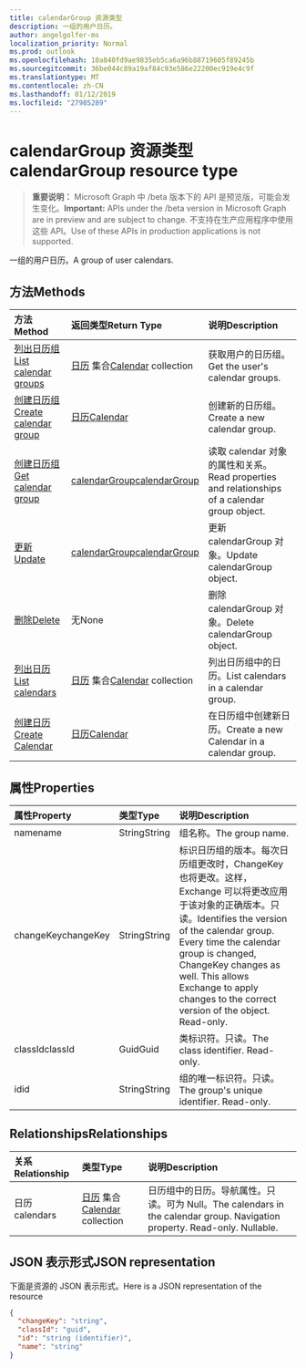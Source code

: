 ```yaml
---
title: calendarGroup 资源类型
description: 一组的用户日历。
author: angelgolfer-ms
localization_priority: Normal
ms.prod: outlook
ms.openlocfilehash: 10a840fd9ae9835eb5ca6a96b88719605f89245b
ms.sourcegitcommit: 36be044c89a19af84c93e586e22200ec919e4c9f
ms.translationtype: MT
ms.contentlocale: zh-CN
ms.lasthandoff: 01/12/2019
ms.locfileid: "27985289"
---
```

# <a name="calendargroup-resource-type"></a><span data-ttu-id="277f4-103">calendarGroup 资源类型</span><span class="sxs-lookup"><span data-stu-id="277f4-103">calendarGroup resource type</span></span>

> <span data-ttu-id="277f4-104">**重要说明：** Microsoft Graph 中 /beta 版本下的 API 是预览版，可能会发生变化。</span><span class="sxs-lookup"><span data-stu-id="277f4-104">**Important:** APIs under the /beta version in Microsoft Graph are in preview and are subject to change.</span></span> <span data-ttu-id="277f4-105">不支持在生产应用程序中使用这些 API。</span><span class="sxs-lookup"><span data-stu-id="277f4-105">Use of these APIs in production applications is not supported.</span></span>

<span data-ttu-id="277f4-106">一组的用户日历。</span><span class="sxs-lookup"><span data-stu-id="277f4-106">A group of user calendars.</span></span>

## <a name="methods"></a><span data-ttu-id="277f4-107">方法</span><span class="sxs-lookup"><span data-stu-id="277f4-107">Methods</span></span>

| <span data-ttu-id="277f4-108">方法</span><span class="sxs-lookup"><span data-stu-id="277f4-108">Method</span></span>                                                      | <span data-ttu-id="277f4-109">返回类型</span><span class="sxs-lookup"><span data-stu-id="277f4-109">Return Type</span></span>                        | <span data-ttu-id="277f4-110">说明</span><span class="sxs-lookup"><span data-stu-id="277f4-110">Description</span></span>                                                   |
| :---------------------------------------------------------- | :--------------------------------- | :------------------------------------------------------------ |
| [<span data-ttu-id="277f4-111">列出日历组</span><span class="sxs-lookup"><span data-stu-id="277f4-111">List calendar groups</span></span>](../api/user-list-calendargroups.md)  | <span data-ttu-id="277f4-112">[日历](calendar.md) 集合</span><span class="sxs-lookup"><span data-stu-id="277f4-112">[Calendar](calendar.md) collection</span></span> | <span data-ttu-id="277f4-113">获取用户的日历组。</span><span class="sxs-lookup"><span data-stu-id="277f4-113">Get the user's calendar groups.</span></span>                               |
| [<span data-ttu-id="277f4-114">创建日历组</span><span class="sxs-lookup"><span data-stu-id="277f4-114">Create calendar group</span></span>](../api/user-post-calendargroups.md) | [<span data-ttu-id="277f4-115">日历</span><span class="sxs-lookup"><span data-stu-id="277f4-115">Calendar</span></span>](calendar.md)            | <span data-ttu-id="277f4-116">创建新的日历组。</span><span class="sxs-lookup"><span data-stu-id="277f4-116">Create a new calendar group.</span></span>                                  |
| [<span data-ttu-id="277f4-117">创建日历组</span><span class="sxs-lookup"><span data-stu-id="277f4-117">Get calendar group</span></span>](../api/calendargroup-get.md)           | [<span data-ttu-id="277f4-118">calendarGroup</span><span class="sxs-lookup"><span data-stu-id="277f4-118">calendarGroup</span></span>](calendargroup.md)  | <span data-ttu-id="277f4-119">读取 calendar 对象的属性和关系。</span><span class="sxs-lookup"><span data-stu-id="277f4-119">Read properties and relationships of a calendar group object.</span></span> |
| [<span data-ttu-id="277f4-120">更新</span><span class="sxs-lookup"><span data-stu-id="277f4-120">Update</span></span>](../api/calendargroup-update.md)                    | [<span data-ttu-id="277f4-121">calendarGroup</span><span class="sxs-lookup"><span data-stu-id="277f4-121">calendarGroup</span></span>](calendargroup.md)  | <span data-ttu-id="277f4-122">更新 calendarGroup 对象。</span><span class="sxs-lookup"><span data-stu-id="277f4-122">Update calendarGroup object.</span></span>                                  |
| [<span data-ttu-id="277f4-123">删除</span><span class="sxs-lookup"><span data-stu-id="277f4-123">Delete</span></span>](../api/calendargroup-delete.md)                    | <span data-ttu-id="277f4-124">无</span><span class="sxs-lookup"><span data-stu-id="277f4-124">None</span></span>                               | <span data-ttu-id="277f4-125">删除 calendarGroup 对象。</span><span class="sxs-lookup"><span data-stu-id="277f4-125">Delete calendarGroup object.</span></span>                                  |
| [<span data-ttu-id="277f4-126">列出日历</span><span class="sxs-lookup"><span data-stu-id="277f4-126">List calendars</span></span>](../api/calendargroup-list-calendars.md)    | <span data-ttu-id="277f4-127">[日历](calendar.md) 集合</span><span class="sxs-lookup"><span data-stu-id="277f4-127">[Calendar](calendar.md) collection</span></span> | <span data-ttu-id="277f4-128">列出日历组中的日历。</span><span class="sxs-lookup"><span data-stu-id="277f4-128">List calendars in a calendar group.</span></span>                           |
| [<span data-ttu-id="277f4-129">创建日历</span><span class="sxs-lookup"><span data-stu-id="277f4-129">Create Calendar</span></span>](../api/calendargroup-post-calendars.md)   | [<span data-ttu-id="277f4-130">日历</span><span class="sxs-lookup"><span data-stu-id="277f4-130">Calendar</span></span>](calendar.md)            | <span data-ttu-id="277f4-131">在日历组中创建新日历。</span><span class="sxs-lookup"><span data-stu-id="277f4-131">Create a new Calendar in a calendar group.</span></span>                    |

## <a name="properties"></a><span data-ttu-id="277f4-132">属性</span><span class="sxs-lookup"><span data-stu-id="277f4-132">Properties</span></span>

| <span data-ttu-id="277f4-133">属性</span><span class="sxs-lookup"><span data-stu-id="277f4-133">Property</span></span>  | <span data-ttu-id="277f4-134">类型</span><span class="sxs-lookup"><span data-stu-id="277f4-134">Type</span></span>   | <span data-ttu-id="277f4-135">说明</span><span class="sxs-lookup"><span data-stu-id="277f4-135">Description</span></span>                                                                                                                                                                                               |
| :-------- | :----- | :-------------------------------------------------------------------------------------------------------------------------------------------------------------------------------------------------------- |
| <span data-ttu-id="277f4-136">name</span><span class="sxs-lookup"><span data-stu-id="277f4-136">name</span></span>      | <span data-ttu-id="277f4-137">String</span><span class="sxs-lookup"><span data-stu-id="277f4-137">String</span></span> | <span data-ttu-id="277f4-138">组名称。</span><span class="sxs-lookup"><span data-stu-id="277f4-138">The group name.</span></span>                                                                                                                                                                                           |
| <span data-ttu-id="277f4-139">changeKey</span><span class="sxs-lookup"><span data-stu-id="277f4-139">changeKey</span></span> | <span data-ttu-id="277f4-140">String</span><span class="sxs-lookup"><span data-stu-id="277f4-140">String</span></span> | <span data-ttu-id="277f4-p102">标识日历组的版本。每次日历组更改时，ChangeKey 也将更改。这样，Exchange 可以将更改应用于该对象的正确版本。只读。</span><span class="sxs-lookup"><span data-stu-id="277f4-p102">Identifies the version of the calendar group. Every time the calendar group is changed, ChangeKey changes as well. This allows Exchange to apply changes to the correct version of the object. Read-only.</span></span> |
| <span data-ttu-id="277f4-145">classId</span><span class="sxs-lookup"><span data-stu-id="277f4-145">classId</span></span>   | <span data-ttu-id="277f4-146">Guid</span><span class="sxs-lookup"><span data-stu-id="277f4-146">Guid</span></span>   | <span data-ttu-id="277f4-p103">类标识符。只读。</span><span class="sxs-lookup"><span data-stu-id="277f4-p103">The class identifier. Read-only.</span></span>                                                                                                                                                                          |
| <span data-ttu-id="277f4-149">id</span><span class="sxs-lookup"><span data-stu-id="277f4-149">id</span></span>        | <span data-ttu-id="277f4-150">String</span><span class="sxs-lookup"><span data-stu-id="277f4-150">String</span></span> | <span data-ttu-id="277f4-p104">组的唯一标识符。只读。</span><span class="sxs-lookup"><span data-stu-id="277f4-p104">The group's unique identifier. Read-only.</span></span>                                                                                                                                                                 |

## <a name="relationships"></a><span data-ttu-id="277f4-153">Relationships</span><span class="sxs-lookup"><span data-stu-id="277f4-153">Relationships</span></span>

| <span data-ttu-id="277f4-154">关系</span><span class="sxs-lookup"><span data-stu-id="277f4-154">Relationship</span></span> | <span data-ttu-id="277f4-155">类型</span><span class="sxs-lookup"><span data-stu-id="277f4-155">Type</span></span>                               | <span data-ttu-id="277f4-156">说明</span><span class="sxs-lookup"><span data-stu-id="277f4-156">Description</span></span>                                                                    |
| :----------- | :--------------------------------- | :----------------------------------------------------------------------------- |
| <span data-ttu-id="277f4-157">日历</span><span class="sxs-lookup"><span data-stu-id="277f4-157">calendars</span></span>    | <span data-ttu-id="277f4-158">[日历](calendar.md) 集合</span><span class="sxs-lookup"><span data-stu-id="277f4-158">[Calendar](calendar.md) collection</span></span> | <span data-ttu-id="277f4-p105">日历组中的日历。导航属性。只读。可为 Null。</span><span class="sxs-lookup"><span data-stu-id="277f4-p105">The calendars in the calendar group. Navigation property. Read-only. Nullable.</span></span> |

## <a name="json-representation"></a><span data-ttu-id="277f4-163">JSON 表示形式</span><span class="sxs-lookup"><span data-stu-id="277f4-163">JSON representation</span></span>

<span data-ttu-id="277f4-164">下面是资源的 JSON 表示形式。</span><span class="sxs-lookup"><span data-stu-id="277f4-164">Here is a JSON representation of the resource</span></span>

<!-- {
  "blockType": "resource",
  "optionalProperties": [
    "calendars"
  ],
  "keyProperty": "id",
  "@odata.type": "microsoft.graph.calendarGroup"
}-->

```json
{
  "changeKey": "string",
  "classId": "guid",
  "id": "string (identifier)",
  "name": "string"
}
```

<!-- uuid: 8fcb5dbc-d5aa-4681-8e31-b001d5168d79
2015-10-25 14:57:30 UTC -->

<!-- {
  "type": "#page.annotation",
  "description": "calendarGroup resource",
  "keywords": "",
  "section": "documentation",
  "tocPath": ""
}-->
